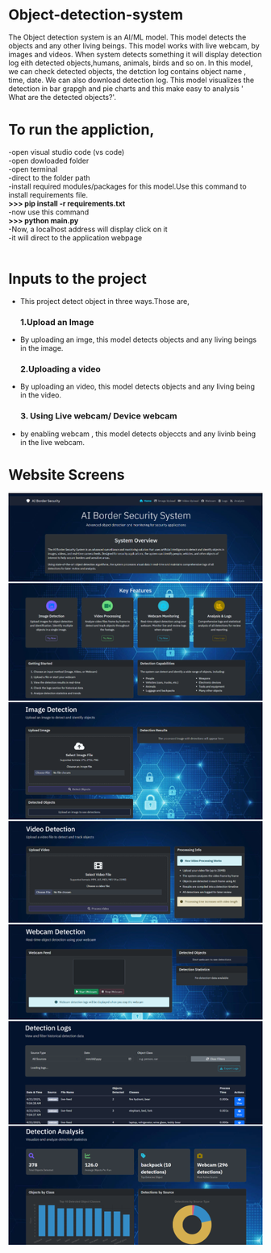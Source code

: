 # Object-detection-system
The Object detection system is an AI/ML model. This model detects the objects and any other living beings. This model works with live webcam, by images and videos. When system detects something it will display detection log eith detected objects,humans, animals, birds and so on. In this model, we can check detected objects, the detction log contains object name , time, date. We can also download detection log. This model visualizes the detection in bar grapgh and pie charts and this make easy to analysis ' What are the detected objects?'.
 # To run the appliction, 
 -open visual studio code (vs code) <br>
 -open dowloaded folder <br>
 -open terminal <br>
 -direct to the folder path <br>
 -install required modules/packages for this model.Use this command to install requirements file.<br>
 <b> >>> pip install -r requirements.txt</b><br>
 -now use this command <br>
    <b> >>> python main.py</b> <br>
 -Now, a localhost address will display click on it <br>
 -it will direct to the application webpage <br> <br>
 # Inputs to the  project
 - This project detect object in three ways.Those are,<br>
   <h3>1.Upload an Image</h3>
 - By uploading an imge, this model detects objects and any living beings in the image.
   <h3>2.Uploading a video</h3>
 - By uploading an video, this model detects objects and any living being in the video.
   <h3>3. Using Live webcam/ Device webcam</h3>
 - by enabling webcam , this model detects objeccts and any livinb being in the live webcam.
 # Website Screens
  <img src="Images/Screenshot 2025-05-08 200239.png" alt="Screen1"><br>
  <img src="Images/Screenshot 2025-05-08 200308.png" alt="Screen1"><br>
  <img src="Images/Screenshot 2025-05-08 200342.png" alt="Screen1"><br>
  <img src="Images/Screenshot 2025-05-08 200419.png" alt="Screen1"><br>
  <img src="Images/Screenshot 2025-05-08 200443.png" alt="Screen1"><br>
  <img src="Images/Screenshot 2025-05-08 200508.png" alt="Screen1"><br>
  <img src="Images/Screenshot 2025-05-08 200535.png" alt="Screen1"><br>
